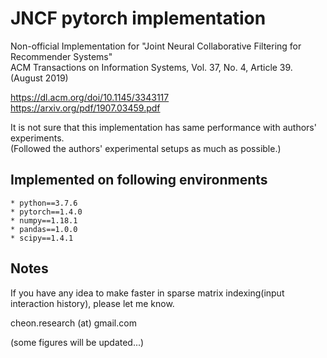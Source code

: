 # JNCF pytorch implementation

Non-official Implementation for "Joint Neural Collaborative Filtering for Recommender Systems"  
ACM Transactions on Information Systems, Vol. 37, No. 4, Article 39. (August 2019)  

https://dl.acm.org/doi/10.1145/3343117  
https://arxiv.org/pdf/1907.03459.pdf  

It is not sure that this implementation has same performance with authors' experiments.  
(Followed the authors' experimental setups as much as possible.)  

## Implemented on following environments
	* python==3.7.6
	* pytorch==1.4.0
	* numpy==1.18.1
	* pandas==1.0.0
	* scipy==1.4.1

## Notes
If you have any idea to make faster in sparse matrix indexing(input interaction history), please let me know.  
  
  
cheon.research (at) gmail.com  

(some figures will be updated...)